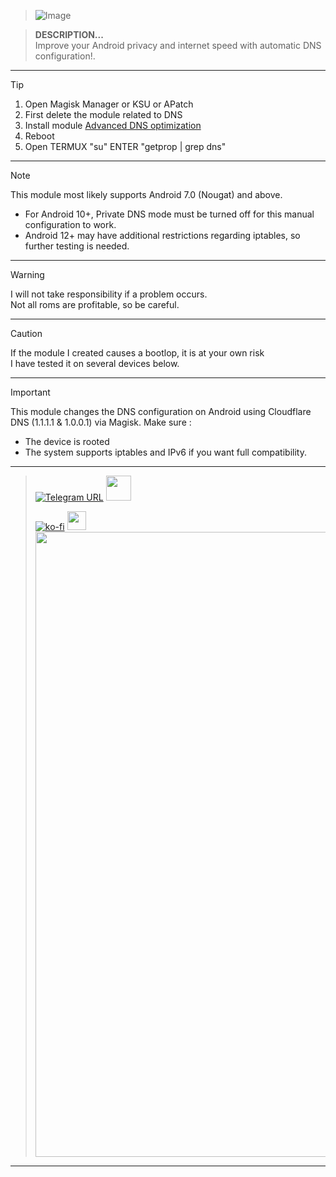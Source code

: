 > ![Image](https://github.com/user-attachments/assets/7a1b9891-259d-4fbc-8bbe-b56b13934909)

> **DESCRIPTION...**    
> Improve your Android privacy and internet speed with automatic DNS configuration!.
<hr/>

> [!TIP]
> 1. Open Magisk Manager or KSU or APatch
> 2. First delete the module related to DNS
> 3. Install module [Advanced DNS optimization](https://www.effectiveratecpm.com/xu1d08g9?key=911bf90716e689ca30a9aa687533a0a4)
> 4. Reboot
> 5. Open TERMUX "su" ENTER "getprop | grep dns"
<hr/>

> [!NOTE]
> This module most likely supports Android 7.0 (Nougat) and above.
> - For Android 10+, Private DNS mode must be turned off for this manual configuration to work.
> - Android 12+ may have additional restrictions regarding iptables, so further testing is needed.
<hr/>

> [!WARNING]
> I will not take responsibility if a problem occurs.     
> Not all roms are profitable, so be careful.
<hr/>

> [!CAUTION]
> If the module I created causes a bootlop, it is at your own risk    
> I have tested it on several devices below.
<hr/>

> [!IMPORTANT]
> This module changes the DNS configuration on Android using Cloudflare DNS (1.1.1.1 & 1.0.0.1) via Magisk. Make sure :
> - The device is rooted
> - The system supports iptables and IPv6 if you want full compatibility.
<hr/>

> [![Telegram URL](https://img.shields.io/badge/Telegram-Join-2CA5E?style=social&logo=telegram)](https://t.me/modulkuntul)
> <img src="https://github.com/Anmol-Baranwal/Cool-GIFs-For-GitHub/assets/74038190/34376b0e-4ae2-4278-9d3d-82e8016a87d6" width="40">&nbsp;
>   
> [![ko-fi](https://www.ko-fi.com/img/githubbutton_sm.svg)](https://ko-fi.com/illumi666)
> <img src="https://raw.githubusercontent.com/innng/innng/master/assets/kyubey.gif" height="30" />
> <img src="https://user-images.githubusercontent.com/74038190/212284100-561aa473-3905-4a80-b561-0d28506553ee.gif" width="1000">
<hr/>
